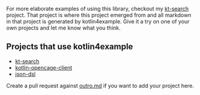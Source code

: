 For more elaborate examples of using this library, checkout my 
[kt-search](https://github.com/jillesvangurp/kt-search) project. That 
project is where this project emerged from and all markdown in that project is generated by kotlin4example. Give it a try on one of your own projects and let me know what you think.

## Projects that use kotlin4example

- [kt-search](https://github.com/jillesvangurp/kt-search)
- [kotlin-opencage-client](https://github.com/jillesvangurp/kotlin-opencage-client)
- [json-dsl](https://github.com/jillesvangurp/json-dsl)

Create a pull request against [outro.md](https://github.com/jillesvangurp/kotlin4example/blob/master/src/test/kotlin/com/jillesvangurp/kotlin4example/docs/outro.md) if you want to add your project here.
